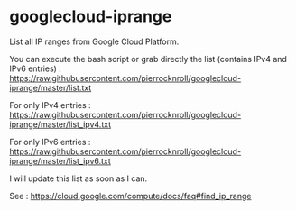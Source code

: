 # googlecloud-iprange

List all IP ranges from Google Cloud Platform.

You can execute the bash script or grab directly the list (contains IPv4 and IPv6 entries) : https://raw.githubusercontent.com/pierrocknroll/googlecloud-iprange/master/list.txt

For only IPv4 entries : https://raw.githubusercontent.com/pierrocknroll/googlecloud-iprange/master/list_ipv4.txt

For only IPv6 entries : https://raw.githubusercontent.com/pierrocknroll/googlecloud-iprange/master/list_ipv6.txt

I will update this list as soon as I can.

See :
https://cloud.google.com/compute/docs/faq#find_ip_range
